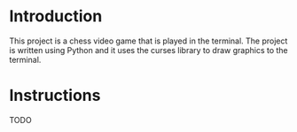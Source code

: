 # Introduction
This project is a chess video game that is played in the terminal.  The project is written using Python and it uses the curses library to draw graphics to the terminal.

# Instructions
TODO
